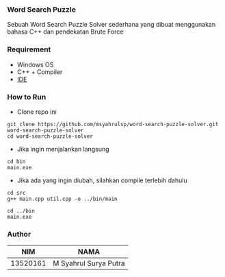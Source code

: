 ### Word Search Puzzle
Sebuah Word Search Puzzle Solver sederhana yang dibuat menggunakan bahasa C++ dan pendekatan Brute Force

### Requirement
- Windows OS
- C++ + Compiler
- [IDE](https://code.visualstudio.com/)

### How to Run
- Clone repo ini
```
git clone https://github.com/msyahrulsp/word-search-puzzle-solver.git word-search-puzzle-solver
cd word-search-puzzle-solver
```
- Jika ingin menjalankan langsung
```
cd bin
main.exe
```
- Jika ada yang ingin diubah, silahkan compile terlebih dahulu
```
cd src
g++ main.cpp util.cpp -o ../bin/main

cd ../bin
main.exe
```

### Author
| NIM      | NAMA                        |
|----------|-----------------------------|
| 13520161 | M Syahrul Surya Putra       |